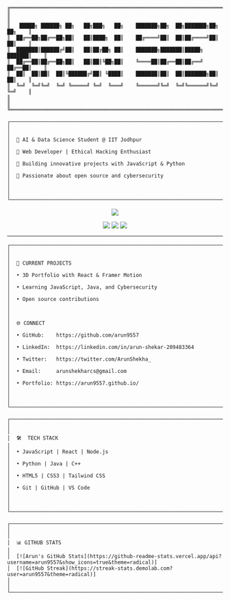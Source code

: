```
╔══════════════════════════════════════════════════════════════════════════════╗
║                                                                              ║
║   █████╗ ██████╗ ██╗   ██╗███╗   ██╗    ███████╗██╗  ██╗███████╗██╗  ██╗    ║
║  ██╔══██╗██╔══██╗██║   ██║████╗  ██║    ██╔════╝██║  ██║██╔════╝██║  ██║    ║
║  ███████║██████╔╝██║   ██║██╔██╗ ██║    ███████╗███████║█████╗  ███████║    ║
║  ██╔══██║██╔══██╗██║   ██║██║╚██╗██║    ╚════██║██╔══██║██╔══╝  ██╔══██║    ║
║  ██║  ██║██║  ██║╚██████╔╝██║ ╚████║    ███████║██║  ██║███████╗██║  ██║    ║
║  ╚═╝  ╚═╝╚═╝  ╚═╝ ╚═════╝ ╚═╝  ╚═══╝    ╚══════╝╚═╝  ╚═╝╚══════╝╚═╝  ╚═╝    ║
║                                                                              ║
╚══════════════════════════════════════════════════════════════════════════════╝
```

```
┌──────────────────────────────────────────────────────────────────────────────┐
│                                                                              │
│  🔹 AI & Data Science Student @ IIT Jodhpur                                  │
│  🔹 Web Developer | Ethical Hacking Enthusiast                               │
│  🔹 Building innovative projects with JavaScript & Python                    │
│  🔹 Passionate about open source and cybersecurity                           │
│                                                                              │
└──────────────────────────────────────────────────────────────────────────────┘
```

<p align="center">
  <img src="https://1.bp.blogspot.com/-lKJKpqe85y4/XVVYr9-WHRI/AAAAAAAAB9M/-h245-Fg-nYbZqvO0RV0tlfhxQ8sqvEawCLcBGAs/s1600/Sampler.gif">
</p>

<p align="center">
  <a href="https://twitter.com/ArunShekha_"><img src="https://img.shields.io/twitter/follow/ArunShekha_?color=0ff00&label=@ArunShekha_&logo=twitter&logoColor=00ff00&style=for-the-badge"></a>
  <a href="https://github.com/sponsors/arun9557"><img src="https://img.shields.io/github/sponsors/arun9557?color=00ff00&logoColor=00ff00&logo=github&style=for-the-badge"></a>
  <a href="https://github.com/arun9557"><img src="https://img.shields.io/github/followers/arun9557?color=00ff00&logoColor=00ff00&logo=github&style=for-the-badge"></a>
</p>

---

```
┌──────────────────────────────────────────────────────────────────────────────┐
│                                                                              │
│  🚀 CURRENT PROJECTS                                                         │
│  • 3D Portfolio with React & Framer Motion                                   │
│  • Learning JavaScript, Java, and Cybersecurity                             │
│  • Open source contributions                                                │
│                                                                              │
│  🌐 CONNECT                                                                  │
│  • GitHub:    https://github.com/arun9557                                    │
│  • LinkedIn:  https://linkedin.com/in/arun-shekar-209483364                  │
│  • Twitter:   https://twitter.com/ArunShekha_                                │
│  • Email:     arunshekharcs@gmail.com                                        │
│  • Portfolio: https://arun9557.github.io/                                    │
│                                                                              │
└──────────────────────────────────────────────────────────────────────────────┘
```

```
┌──────────────────────────────────────────────────────────────────────────────┐
│                                                                              │
│  🛠️  TECH STACK                                                             │
│  • JavaScript | React | Node.js                                              │
│  • Python | Java | C++                                                       │
│  • HTML5 | CSS3 | Tailwind CSS                                               │
│  • Git | GitHub | VS Code                                                    │
│                                                                              │
└──────────────────────────────────────────────────────────────────────────────┘
```

```
┌──────────────────────────────────────────────────────────────────────────────┐
│                                                                              │
│  📊 GITHUB STATS                                                             │
│  [![Arun's GitHub Stats](https://github-readme-stats.vercel.app/api?username=arun9557&show_icons=true&theme=radical)]
│  [![GitHub Streak](https://streak-stats.demolab.com?user=arun9557&theme=radical)]
│                                                                              │
└──────────────────────────────────────────────────────────────────────────────┘
```

